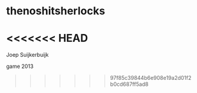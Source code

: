 thenoshitsherlocks
==================
<<<<<<< HEAD
=======

Joep Suijkerbuijk

game 2013
>>>>>>> 97f85c39844b6e908e19a2d01f2b0cd687ff5ad8
